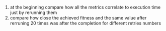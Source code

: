 1) at the beginning compare how all the metrics correlate to execution time just by rerunning them
2) compare how close the achieved fitness and the same value after rerruning 20 times was after the completion for different retries numbers